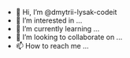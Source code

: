 - 👋 Hi, I’m @dmytrii-lysak-codeit
- 👀 I’m interested in ...
- 🌱 I’m currently learning ...
- 💞️ I’m looking to collaborate on ...
- 📫 How to reach me ...

<!---
dmytrii-lysak-codeit/dmytrii-lysak-codeit is a ✨ special ✨ repository because its `README.md` (this file) appears on your GitHub profile.
You can click the Preview link to take a look at your changes.
--->
